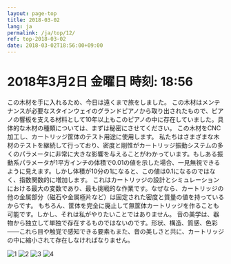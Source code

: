 ```yaml
---
layout: page-top
title: 2018-03-02
lang: ja
permalink: /ja/top/12/
ref: top-2018-03-02
date: 2018-03-02T18:56:00+09:00
---
```



# 2018年3月2日   金曜日   時刻: 18:56 


この木材を手に入れるため、今日は遠くまで旅をしました。
この木材はメンテナンスが必要なスタインウェイのグランドピアノから取り出されたもので、ピアノの響板を支える材料として10年以上もこのピアノの中に存在していました。具体的な木材の種類については、まずは秘密にさせてください。
この木材をCNC加工し、カートリッジ筐体のテスト用途に使用します。
私たちはさまざまな木材のテストを継続して行っており、密度と剛性がカートリッジ振動システムの多くのパラメータに非常に大きな影響を与えることがわかっています。もしある振動系パラメータが1平方インチの体積で0.01の値を示した場合、一見無視できるように見えます。しかし体積が10分の1になると、この値は0.1になるのではなく、指数関数的に増加します。
これはカートリッジの設計とシミュレーションにおける最大の変数であり、最も挑戦的な作業です。なぜなら、カートリッジの他の金属部分（磁石や金属極片など）は固定された密度と質量の値を持っているからです。
もちろん、筐体を完全に廃止して無筐体カートリッジを作ることも可能です。しかし、それは私がやりたいことではありません。
音の美学は、器物から独立して単独で存在するものではないのです。形状、構造、質感、色彩――これら目や触覚で感知できる要素もまた、音の美しさと共に、カートリッジの中に縮小されて存在しなければなりません。

![1](/assets/top/2020-03-02/1.jpg)
![2](/assets/top/2020-03-02/2.jpg)
![3](/assets/top/2020-03-02/3.jpg)
![4](/assets/top/2020-03-02/4.jpg)
